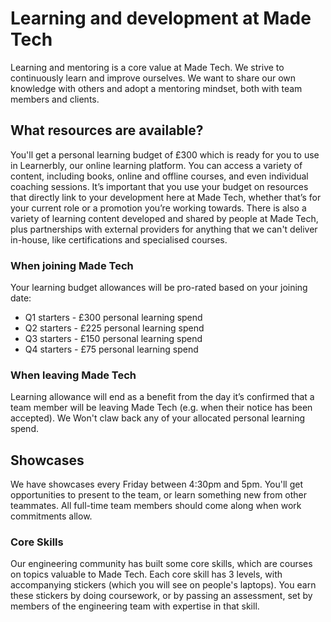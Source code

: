 # Learning and development at Made Tech

Learning and mentoring is a core value at Made Tech. We strive to continuously learn and improve ourselves. We want to share our own knowledge with others and adopt a mentoring mindset, both with team members and clients.


## What resources are available?

You'll get a personal learning budget of £300 which is ready for you to use in Learnerbly, our online learning platform. You can access a variety of content, including books, online and offline courses, and even individual coaching sessions. It’s important that you use your budget on resources that directly link to your development here at Made Tech, whether that’s for your current role or a promotion you’re working towards.
There is also a variety of learning content developed and shared by people at Made Tech, plus partnerships with external providers for anything that we can't deliver in-house, like certifications and specialised courses.


### When joining Made Tech

Your learning budget allowances will be pro-rated based on your joining date:
- Q1 starters - £300 personal learning spend
- Q2 starters - £225 personal learning spend
- Q3 starters - £150 personal learning spend
- Q4 starters - £75 personal learning spend


### When leaving Made Tech

Learning allowance will end as a benefit from the day it’s confirmed that a team member will be leaving Made Tech (e.g. when their notice has been accepted). We Won't claw back any of your allocated personal learning spend. 

## Showcases

We have showcases every Friday between 4:30pm and 5pm. You'll get opportunities to present to the team, or learn something new from other teammates. All full-time team members should come along when work commitments allow.

### Core Skills

Our engineering community has built some core skills, which are courses on topics valuable to Made Tech.
Each core skill has 3 levels, with accompanying stickers (which you will see on people's laptops).
You earn these stickers by doing coursework, or by passing an assessment, set by members of the engineering team with expertise in that skill.